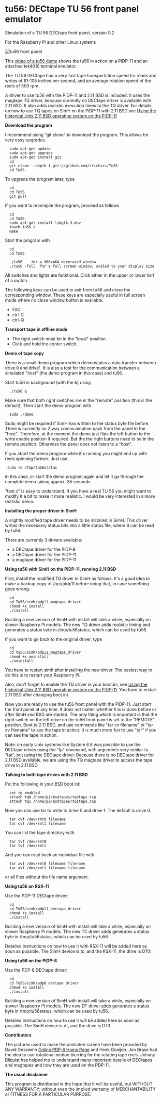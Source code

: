 # tu56: DECtape TU 56 front panel emulator

Simulation of a TU 56 DECtape front panel, version 0.2

For the Raspberry Pi and other Linux systems

![tu56 front panel](front.png?raw=true "tu56 front panel")

This [video of a tu56 demo](https://youtu.be/Ye_s0w6C970) shows the tu56 in action on a PiDP-11 and an
attached tek4010 terminal emulator.

The TU 56 DECtape had a very fast tape transportation speed for reads and writes of
81-105 inches per second, and an average rotation speed of the reels of 500 rpm.

A driver to use tu56 with the PiDP-11 and 2.11 BSD is included. It uses the magtape TQ
driver, because currently no DECtape driver is available with 2.11 BSD. It also adds
realistic execution times to the TQ driver. For details
on how to use TQ tapes on SimH on the PiDP-11 with 2.11 BSD see
[Using the historical Unix 2.11 BSD operating system on the PiDP-11](https://github.com/rricharz/pidp11-2.11bsd.git) 

**Download the program**

I recommend using "git clone" to download the program. This allows for very easy upgrades.

```
  sudo apt-get update
  sudo apt-get upgrade
  sudo apt-get install git
  cd
  git clone --depth 1 git://github.com/rricharz/Tu56
  cd Tu56
```

To upgrade the program later, type

```
  cd
  cd Tu56
  git pull
```

If you want to recompile the program, proceed as follows

```
  cd
  cd Tu56
  sudo apt-get install libgtk-3-dev
  touch tu56.c
  make
```

Start the program with

```
  cd
  cd Tu56
  
  ./tu56	for a 960x464 decorated window 
  ./tu56 -full	for a full screen window, scaled to your display size
```

All switches and lights are funktional. Click either in the upper or lower half of a switch.

The following keys can be used to exit from tu56 and close the corresponding window. These keys are
especially useful in full screen mode where no close window button is available.

 - ESC
 - ctrl-C
 - ctrl-Q

**Transport tape in offline mode**

 - The right switch must be in the "local" position.
 - Click and hold the center switch.
 
**Demo of tape copy**

There is a small demo program which demonstates a data transfer between drive 0 and drive1. It is also
a test for the communication between a simulated "host" (the demo program in this case) and tu56.

Start tu56 in background (with the &) using

```
  ./tu56 &
```
 
Make sure that both right switches are in the "remote" position (this is the default).
Then start the demo program with

```
  sudo ./demo
```
 
Sudo might be required if SimH has written to the status byte file before. There is currently no 2 way communication back from the panel to the "host". Therefore, at the moment the demo
just flips the left button to the write enable position if required. But the the right buttons need
to be in the remote position. Otherwise the panel does not listen to a "host".

If you abort the demo program while it's running you might end up with reels spinning forever. Just use

```
 sudo rm /tmp/tu56status
```
 
in this case, or start the demo program again and let it go through the complete demo taking
approx. 35 seconds.

"test.c" is easy to understand. If you have a real TU 56 you might want to modify it a bit to make it more
realistic. I would be very interested in a more realistic demo.

**Installing the proper driver in SimH**

A slightly modified tape driver needs to be installed in SimH. This driver writes the necessary
status bits into a little status file, where it can be read by tu56.

There are currently 3 drivers available:

 - a DECtape driver for the PiDP-8
 - a DECtape driver for the PiDP-11
 - a magtape driver for the PiDP-11 

**Using tu56 with SimH on the PiDP-11, running 2.11 BSD**

First, install the modified TQ driver in SimH as follows. It's a good idea to make a backup copy of /opt/pidp11
before doing that, in case something goes wrong.

```
  cd 
  cd Tu56/simh/pdp11_magtape_driver
  chmod +x install
  ./install
```

Building a new version of SimH with install will take a while, especially on slower Raspberry Pi
models. The new TQ driver adds realistic timing and generates a status byte in
/tmp/tu56status, which can be used by tu56.

If you want to go back to the original driver, type

```
  cd 
  cd tu56/simh/pdp11_magtape_driver
  chmod +x uninstall
  ./uninstall
```

You have to restart simh after installing the new driver. The easiest way to do this is to restart your
Raspberry Pi.

Also, don't forget to enable the TQ driver in your boot.ini, see
[Using the historical Unix 2.11 BSD operating system on the PiDP-11](https://github.com/rricharz/pidp11-2.11bsd.git).
You have to restart 2.11 BSD after changing boot.ini.

Now you are ready to use the tu56 front panel with the PiDP-11. Just start the front panel at any time. It does
not matter whether this is done before or after SimH and BSD are started. The only thing which is important is that
the right switch on the left drive on the tu56 front panel is set to the "REMOTE" position. Boot to 2.11 BSD, and
use commands like "tar cv filename" or "tar xv filename" to see the tape in action. It is much more fun to use
"tar" if you can see the tape in action.

Note: on early Unix systems like System 6 it was possible to use the DECtape drives using the
"tp" command, with arguments very similar to "tar", but using the DECtape driver. Because there is
no DECtape driver for 2.11 BSD available, we are using the TQ magtape driver to access the tape drive in 2.11 BSD.

**Talking to both tape drives with 2.11 BSD**

Put the following in your BSD boot.ini:

```
  set tq enabled
  attach tq0 /home/pi/bsdtapes/tq0tape.tap
  attach tq1 /home/pi/bsdtapes/tq1tape.tap
```

Now you can use tar to write to drive 0 and drive 1. The default is drive 0.

```
  tar cvf /dev/rmt0 filename
  tar cvf /dev/rmt1 filename
```

You can list the tape directory with

```
  tar tvf /dev/rmt0
  tar tvf /dev/rmt1
```
And you can read back an individual file with

```
  tar xvf /dev/rmt0 filename filename
  tar xvf /dev/rmt1 filename filename
```
or all files without the file name argument.


**Using tu56 on RSX-11**

Use the PDP-11 DECtape driver:

```
  cd 
  cd Tu56/simh/pdp11_dectape_driver
  chmod +x install
  ./install
```

Building a new version of SimH with install will take a while, especially on slower Raspberry Pi
models. The new TC driver adds generates a status byte in
/tmp/tu56status, which can be used by tu56.

Detailed instructions on how to use it with RSX-11 will be added here as soon as possible.
The SimH device is tc, and the RSX-11, the drive is DT0:

**Using tu56 on the PiDP-8**

Use the PDP-8 DECtape driver:

```
  cd 
  cd Tu56/simh/pdp8_dectape_driver
  chmod +x install
  ./install
```

Building a new version of SimH with install will take a while, especially on slower Raspberry Pi
models. The new DT driver adds generates a status byte in
/tmp/tu56status, which can be used by tu56.

Detailed instructions on how to use it will be added here as soon as possible.
The SimH device is dt, and the drive is DT0.

**Contributors**

The pictures used to make the animated screen have been provided by David Gesswein
[Online PDP-8 Home Page](https://www.pdp8.net/tu56/tu56.shtml) and Henk Gooijen. Jon Brase
had the idea to use rotational motion blurring for the rotating tape reels. Johnny Bilquist
has helped me to understand many important details of DECtapes and magtapes and how they are
used on the PDP-11.


**The usual disclaimer**

This program is distributed in the hope that it will be useful,
but WITHOUT ANY WARRANTY; without even the implied warranty of
MERCHANTABILITY or FITNESS FOR A PARTICULAR PURPOSE.
